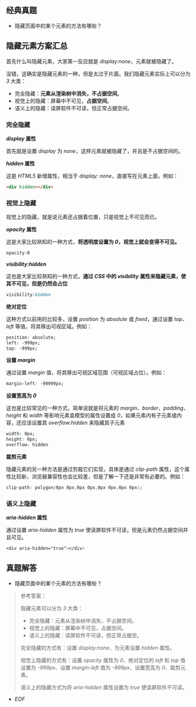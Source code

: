 ## 经典真题

- 隐藏页面中的某个元素的方法有哪些？

## 隐藏元素方案汇总

首先什么叫隐藏元素，大家第一反应就是 _display:none_，元素就被隐藏了。

没错，这确实是隐藏元素的一种，但是太过于片面。我们隐藏元素实际上可以分为 _3_ 大类：

- 完全隐藏：**元素从渲染树中消失，不占据空间**。
- 视觉上的隐藏：屏幕中不可见，**占据空间**。
- 语义上的隐藏：读屏软件不可读，但正常占据空间。

### 完全隐藏

**_display_ 属性**

首先就是设置 _display_ 为 _none_，这样元素就被隐藏了，并且是不占据空间的。

**_hidden_ 属性**

这是 _HTML5_ 新增属性，相当于 _display: none_，直接写在元素上面，例如：

```html
<div hidden></div>
```

### 视觉上隐藏

视觉上的隐藏，就是说元素还占据着位置，只是视觉上不可见而已。

**_opacity_ 属性**

这是大家比较熟知的一种方式，**将透明度设置为 _0_，视觉上就会变得不可见。**

```css
opacity:0
```

_**visibility:hidden**_

这也是大家比较熟知的一种方式，**通过 _CSS_ 中的 _visibility_ 属性来隐藏元素，使其不可见，但是仍然会占位**

```css
visibility:hidden
```

**绝对定位**

这种方式以前用的比较多，设置 _position_ 为 _absolute_ 或 _fixed_，通过设置 _top、left_ 等值，将其移出可视区域。例如：

```css
position: absolute;
left: -999px;
top: -999px;
```

**设置 _margin_**

通过设置 _margin_ 值，将其移出可视区域范围（可视区域占位）。例如：

```css
margin-left: -99999px;
```

**设置宽高为 _0_**

这也是比较常见的一种方式，简单说就是将元素的 _margin、border、padding、height_ 和 _width_ 等影响元素盒模型的属性设置成 _0_，如果元素内有子元素或内容，还应该设置其 _overflow:hidden_ 来隐藏其子元素

```css
width: 0px;
height: 0px;
overflow: hidden
```

**裁剪元素**

隐藏元素的另一种方法是通过剪裁它们实现，具体是通过 _clip-path_ 属性，这个属性比较新，浏览器兼容性也会比较差，但是了解一下还是非常有必要的。例如：

```css
clip-path: polygon(0px 0px,0px 0px,0px 0px,0px 0px);
```

### 语义上隐藏

**_aria-hidden_ 属性**

通过设置 _aria-hidden_ 属性为 _true_ 使读屏软件不可读，但是元素仍然占据空间并且可见。

```css
<div aria-hidden="true"></div>
```

## 真题解答

- 隐藏页面中的某个元素的方法有哪些？

> 参考答案：
> 
> 隐藏元素可以分为 _3_ 大类：
> 
> - 完全隐藏：元素从渲染树中消失，不占据空间。
> - 视觉上的隐藏：屏幕中不可见，占据空间。
> - 语义上的隐藏：读屏软件不可读，但正常占据空。
> 
> 完全隐藏的方式有：设置 _display:none_、为元素设置 _hidden_ 属性。
> 
> 视觉上隐藏的方式有：设置 _opacity_ 属性为 _0_、绝对定位的 _left_ 和 _top_ 值设置为 _-999px_、设置 _margin-left_ 值为 _-999px_、设置宽高为 _0_、裁剪元素。
> 
> 语义上的隐藏方式为将 _aria-hidden_ 属性设置为 _true_ 使读屏软件不可读。

- _EOF_